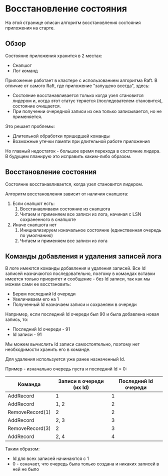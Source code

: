 # Восстановление состояния

На этой странице описан алгоритм восстановления состояния приложения на старте.

## Обзор

Состояние приложения хранится в 2 местах:

- Снапшот
- Лог команд

Приложение работает в кластере с использованием алгоритма Raft.
В отличие от самого Raft, где приложение "запущено всегда", здесь:

- Состояние восстанавливается только когда узел становится лидером и, когда этот статус теряется (последователем
  становится), состояние очищается.
- При получении очередной записи из она только записывается, но не применяется.

Это решает проблемы:

- Длительной обработки пришедшей команды
- Возможные утечки памяти при длительной работе приложения

Но главный недостаток - большое время перехода в состояние лидера.
В будущем планирую это исправить каким-либо образом.

## Восстановление состояния

Состояние восстанавливается, когда узел становится лидером.

Алгоритм восстановления зависит от наличия снапшота:

1. Если снапшот есть:
    1. Восстанавливаем состояние из снапшота
    2. Читаем и применяем все записи из лога, начиная с LSN сохраненного в снапшоте
2. Иначе снапшота нет
    1. Инициализируем изначальное состояние (единственная очередь по умолчанию)
    2. Читаем и применяем все записи из лога

## Команды добавления и удаления записей лога

В логе имеются команды добавления и удаления записей.
Все Id записей назначаются последовательно, поэтому в командах вставки имеется только приоритет и сообщение - без Id
записи, так как мы можем сами ее восстановить:

- Берем последний Id очереди
- Увеличиваем его на 1
- Полученный Id назначаем записи и сохраняем в очереди

Например, если последний Id очереди был 90 и была добавлена новая запись, то:

- Последний Id очереди - 91
- Id записи - 91

Мы можем вычислить Id записи самостоятельно, поэтому нет необходимости хранить его в команде.

Для удаления используется уже ранее назначенный Id.

Пример - изначально очередь пуста и последний Id = 0:

| Команда         | Записи в очереди (их Id) | Последний Id очереди |
|-----------------|--------------------------|----------------------|
| AddRecord       | 1                        | 1                    |
| AddRecord       | 1, 2                     | 2                    |                  
| RemoveRecord(1) | 2                        | 2                    |                 
| AddRecord       | 2, 3                     | 3                    |
| RemoveRecord(3) | 2                        | 3                    |
| AddRecord       | 2, 4                     | 4                    |

Таким образом:

- Id для всех записей начинаются с 1
- 0 - означает, что очередь была только создана и никаких записей в ней не было
